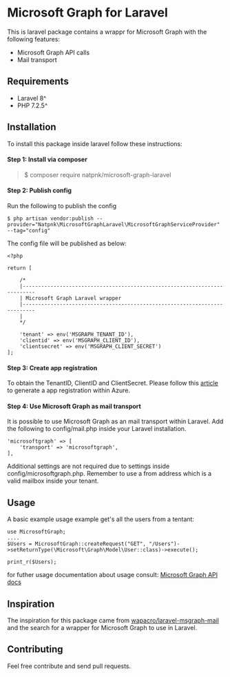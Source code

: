 # Microsoft Graph for Laravel

This is laravel package contains a wrappr for Microsoft Graph with the following features:

 - Microsoft Graph API calls
 - Mail transport

## Requirements

 - Laravel 8^
 - PHP 7.2.5^

## Installation
To install this package inside laravel follow these instructions:

#### Step 1: Install via composer

> $ composer require natpnk/microsoft-graph-laravel

#### Step 2: Publish config

Run the following to publish the config

    $ php artisan vendor:publish --provider="Natpnk\MicrosoftGraphLaravel\MicrosoftGraphServiceProvider" --tag="config"

The config file will be published as below:

	<?php

	return [
	   
	    /*    
	    |--------------------------------------------------------------------------    
	    | Microsoft Graph Laravel wrapper   
	    |--------------------------------------------------------------------------   
	    |    
	    */
	      
	    'tenant' => env('MSGRAPH_TENANT_ID'),
	    'clientid' => env('MSGRAPH_CLIENT_ID'),
	    'clientsecret' => env('MSGRAPH_CLIENT_SECRET')    
	];

#### Step 3: Create app registration
To obtain the TenantID, ClientID and ClientSecret. Please follow this [article](https://docs.microsoft.com/azure/active-directory/develop/quickstart-register-app) to generate a app registration within Azure.

#### Step 4: Use Microsoft Graph as mail transport
It is possible to use Microsoft Graph as an mail transport within Laravel. Add the following to config/mail.php inside your Laravel installation.

    'microsoftgraph' => [
		'transport' => 'microsoftgraph',
	],

Additional settings are not required due to settings inside config/microsoftgraph.php. Remember to use a from address which is a valid mailbox inside your tenant.

##  Usage
A basic example usage example get's all the users from a tentant:

	use MicrosoftGraph;
	....
    $Users = MicrosoftGraph::createRequest("GET", "/Users")->setReturnType(\Microsoft\Graph\Model\User::class)->execute();

	print_r($Users);

for futher usage documentation about usage consult: [Microsoft Graph API docs](https://docs.microsoft.com/en-us/graph/overview)

## Inspiration
The inspiration for this package came from [wapacro/laravel-msgraph-mail](https://github.com/wapacro/laravel-msgraph-mail) and the search for a wrapper for Microsoft Graph to use in Laravel.  

## Contributing
Feel free contribute and send pull requests.
